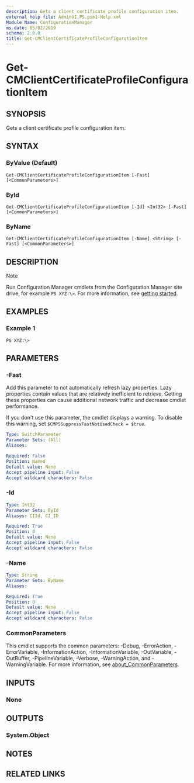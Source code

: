 ```yaml
---
description: Gets a client certificate profile configuration item.
external help file: AdminUI.PS.psm1-Help.xml
Module Name: ConfigurationManager
ms.date: 05/02/2019
schema: 2.0.0
title: Get-CMClientCertificateProfileConfigurationItem
---
```


# Get-CMClientCertificateProfileConfigurationItem

## SYNOPSIS
Gets a client certificate profile configuration item.

## SYNTAX

### ByValue (Default)
```
Get-CMClientCertificateProfileConfigurationItem [-Fast] [<CommonParameters>]
```

### ById
```
Get-CMClientCertificateProfileConfigurationItem [-Id] <Int32> [-Fast] [<CommonParameters>]
```

### ByName
```
Get-CMClientCertificateProfileConfigurationItem [-Name] <String> [-Fast] [<CommonParameters>]
```

## DESCRIPTION

> [!NOTE]
> Run Configuration Manager cmdlets from the Configuration Manager site drive, for example `PS XYZ:\>`. For more information, see [getting started](/powershell/sccm/overview).

## EXAMPLES

### Example 1
```
PS XYZ:\>
```

## PARAMETERS

### -Fast

Add this parameter to not automatically refresh lazy properties. Lazy properties contain values that are relatively inefficient to retrieve. Getting these properties can cause additional network traffic and decrease cmdlet performance.

If you don't use this parameter, the cmdlet displays a warning. To disable this warning, set `$CMPSSuppressFastNotUsedCheck = $true`.

```yaml
Type: SwitchParameter
Parameter Sets: (All)
Aliases:

Required: False
Position: Named
Default value: None
Accept pipeline input: False
Accept wildcard characters: False
```

### -Id
```yaml
Type: Int32
Parameter Sets: ById
Aliases: CIId, CI_ID

Required: True
Position: 0
Default value: None
Accept pipeline input: False
Accept wildcard characters: False
```

### -Name
```yaml
Type: String
Parameter Sets: ByName
Aliases:

Required: True
Position: 0
Default value: None
Accept pipeline input: False
Accept wildcard characters: False
```

### CommonParameters
This cmdlet supports the common parameters: -Debug, -ErrorAction, -ErrorVariable, -InformationAction, -InformationVariable, -OutVariable, -OutBuffer, -PipelineVariable, -Verbose, -WarningAction, and -WarningVariable. For more information, see [about_CommonParameters](http://go.microsoft.com/fwlink/?LinkID=113216).

## INPUTS

### None

## OUTPUTS

### System.Object
## NOTES

## RELATED LINKS
